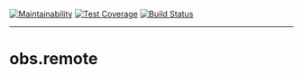 [![Maintainability](https://api.codeclimate.com/v1/badges/a18e4aa29cf715633c94/maintainability)](https://codeclimate.com/github/stuf/obs.remote/maintainability)
[![Test Coverage](https://api.codeclimate.com/v1/badges/a18e4aa29cf715633c94/test_coverage)](https://codeclimate.com/github/stuf/obs.remote/test_coverage)
[![Build Status](https://travis-ci.org/stuf/obs.remote.svg?branch=master)](https://travis-ci.org/stuf/obs.remote)

---

# obs.remote
